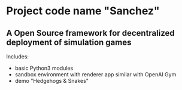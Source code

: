# Project code name "Sanchez"

## A Open Source framework for decentralized deployment of simulation games

Includes:
 - basic Python3 modules
 - sandbox environment with renderer app similar with OpenAI Gym
 - demo "Hedgehogs & Snakes"

